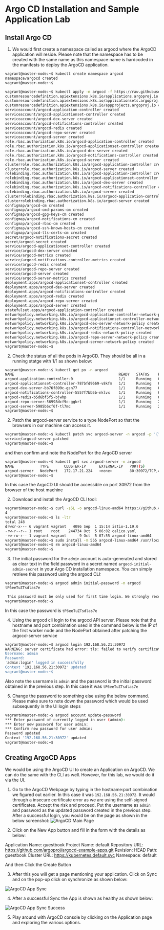 # Argo CD Installation and Sample Application Lab

## Install Argo CD

1. We would first create a namespace called as argocd where the ArgoCD application will reside. Please note that the namespace has to be created with the same name as this namespace name is hardcoded in the manifests to deploy the ArgoCD application.

```bash
vagrant@master-node:~$ kubectl create namespace argocd
namespace/argocd created
vagrant@master-node:~$
```

```bash
vagrant@master-node:~$ kubectl apply -n argocd -f https://raw.githubusercontent.com/argoproj/argo-cd/stable/manifests/install.yaml
customresourcedefinition.apiextensions.k8s.io/applications.argoproj.io created
customresourcedefinition.apiextensions.k8s.io/applicationsets.argoproj.io created
customresourcedefinition.apiextensions.k8s.io/appprojects.argoproj.io created
serviceaccount/argocd-application-controller created
serviceaccount/argocd-applicationset-controller created
serviceaccount/argocd-dex-server created
serviceaccount/argocd-notifications-controller created
serviceaccount/argocd-redis created
serviceaccount/argocd-repo-server created
serviceaccount/argocd-server created
role.rbac.authorization.k8s.io/argocd-application-controller created
role.rbac.authorization.k8s.io/argocd-applicationset-controller created
role.rbac.authorization.k8s.io/argocd-dex-server created
role.rbac.authorization.k8s.io/argocd-notifications-controller created
role.rbac.authorization.k8s.io/argocd-server created
clusterrole.rbac.authorization.k8s.io/argocd-application-controller created
clusterrole.rbac.authorization.k8s.io/argocd-server created
rolebinding.rbac.authorization.k8s.io/argocd-application-controller created
rolebinding.rbac.authorization.k8s.io/argocd-applicationset-controller created
rolebinding.rbac.authorization.k8s.io/argocd-dex-server created
rolebinding.rbac.authorization.k8s.io/argocd-notifications-controller created
rolebinding.rbac.authorization.k8s.io/argocd-server created
clusterrolebinding.rbac.authorization.k8s.io/argocd-application-controller created
clusterrolebinding.rbac.authorization.k8s.io/argocd-server created
configmap/argocd-cm created
configmap/argocd-cmd-params-cm created
configmap/argocd-gpg-keys-cm created
configmap/argocd-notifications-cm created
configmap/argocd-rbac-cm created
configmap/argocd-ssh-known-hosts-cm created
configmap/argocd-tls-certs-cm created
secret/argocd-notifications-secret created
secret/argocd-secret created
service/argocd-applicationset-controller created
service/argocd-dex-server created
service/argocd-metrics created
service/argocd-notifications-controller-metrics created
service/argocd-redis created
service/argocd-repo-server created
service/argocd-server created
service/argocd-server-metrics created
deployment.apps/argocd-applicationset-controller created
deployment.apps/argocd-dex-server created
deployment.apps/argocd-notifications-controller created
deployment.apps/argocd-redis created
deployment.apps/argocd-repo-server created
deployment.apps/argocd-server created
statefulset.apps/argocd-application-controller created
networkpolicy.networking.k8s.io/argocd-application-controller-network-policy created
networkpolicy.networking.k8s.io/argocd-applicationset-controller-network-policy created
networkpolicy.networking.k8s.io/argocd-dex-server-network-policy created
networkpolicy.networking.k8s.io/argocd-notifications-controller-network-policy created
networkpolicy.networking.k8s.io/argocd-redis-network-policy created
networkpolicy.networking.k8s.io/argocd-repo-server-network-policy created
networkpolicy.networking.k8s.io/argocd-server-network-policy created
vagrant@master-node:~$
```

2. Check the status of all the pods in ArgoCD. They should be all in a running statge with 1/1 as shown below:

```bash
vagrant@master-node:~$ kubectl get po -n argocd
NAME                                                READY   STATUS    RESTARTS        AGE
argocd-application-controller-0                     1/1     Running   0               8m2s
argocd-applicationset-controller-787bfd9669-v8kfm   1/1     Running   0               8m2s
argocd-dex-server-bb76f899c-gsn77                   1/1     Running   0               4m21s
argocd-notifications-controller-5557f7bb5b-nklvx    1/1     Running   0               8m2s
argocd-redis-b5d6bf5f5-bjwhp                        1/1     Running   0               8m2s
argocd-repo-server-56998dcf9c-ggkrl                 1/1     Running   2 (3m1s ago)    8m2s
argocd-server-5985b6cf6f-tl7mc                      1/1     Running   2 (3m30s ago)   8m2s
vagrant@master-node:~$
```

2. Patch the argocd-server service to a type NodePort so that the browsers in our machine can access it.

```bash
vagrant@master-node:~$ kubectl patch svc argocd-server -n argocd -p '{"spec": {"type": "NodePort"}}'
service/argocd-server patched
vagrant@master-node:~$
```
and then confirm and note the NodePort for the ArgoCD server
```bash
vagrant@master-node:~$ kubectl get svc argocd-server -n argocd
NAME            TYPE       CLUSTER-IP      EXTERNAL-IP   PORT(S)                      AGE
argocd-server   NodePort   172.17.21.224   <none>        80:30972/TCP,443:31991/TCP   11m
vagrant@master-node:~$
```
In this case the ArgoCD UI should be accessible on port 30972 from the browser of the host machine

2. Download and install the ArgoCD CLI tool:

```bash
vagrant@master-node:~$ curl -sSL -o argocd-linux-amd64 https://github.com/argoproj/argo-cd/releases/stable/download/argocd-linux-amd6
4
vagrant@master-node:~$ ls -ltr
total 248
drwxr-x--- 6 vagrant vagrant   4096 Sep  1 15:14 istio-1.19.0
-rw-r--r-- 1 root    root    244734 Oct  5 06:02 calico.yaml
-rw-rw-r-- 1 vagrant vagrant      9 Oct  5 07:55 argocd-linux-amd64
vagrant@master-node:~$ sudo install -m 555 argocd-linux-amd64 /usr/local/bin/argocd
vagrant@master-node:~$ rm argocd-linux-amd64
vagrant@master-node:~$
```

3. The initial password for the `admin` account is auto-generated and stored as clear text in the field password in a secret named `argocd-initial-admin-secret` in your Argo CD installation namespace. You can simply retrieve this password using the argocd CLI:

```bash
vagrant@master-node:~$ argocd admin initial-password -n argocd
tP6eeTuZTsdlas7e

 This password must be only used for first time login. We strongly recommend you update the password using `argocd account update-password`.
vagrant@master-node:~$
```

In this case the password is `tP6eeTuZTsdlas7e`

4. Using the argocd cli login to the argocd API server. Please note that the hostname and port combination used in the command below is the IP of the first worker node and the NodePort obtained after patching the argocd-server service

```bash
vagrant@master-node:~$ argocd login 192.168.56.21:30972
WARNING: server certificate had error: tls: failed to verify certificate: x509: cannot validate certificate for 192.168.56.21 because it doesn't contain any IP SANs. Proceed insecurely (y/n)? y
Username: admin
Password:
'admin:login' logged in successfully
Context '192.168.56.21:30972' updated
vagrant@master-node:~$
```

Also note the username is `admin` and the password is the initial password obtained in the previous step. In this case it was `tP6eeTuZTsdlas7e`

5. Change the password to something else using the below command. Please make sure to note down the password which would be used subsequently in the UI login steps

```bash
vagrant@master-node:~$ argocd account update-password
*** Enter password of currently logged in user (admin):
*** Enter new password for user admin:
*** Confirm new password for user admin:
Password updated
Context '192.168.56.21:30972' updated
vagrant@master-node:~$
```

## Creating ArgoCD Apps

We would be using the ArgoCD UI to create an Application on ArgoCD. We can do the same with the CLI as well. However, for this lab, we would do it via the UI.

1. Go to the ArgoCD Webpage by typing in the hostname:port combination we figured out earlier. In this case it was `192.168.56.21:30972`. It would through a insecure certificate error as we are using the self-signed certificates. Accept the risk and proceed. Put the username as `admin` and password as the updated password created in the previous step. After a successful login, you would be on the page as shown in the below screenshot:
![ArgoCD Main Page](./1-argo-cd-main-page.png)

2. Click on the New App button and fill in the form with the details as below:

Application Name: guestbook
Project Name: default
Repository URL: https://github.com/argoproj/argocd-example-apps.git
Revision: HEAD
Path: guestbook
Cluster URL: https://kubernetes.default.svc
Namespace: default

And then Click the Create Button

3. After this you will get a page mentioning your application. Click on Sync and on the pop-up click on synchronize as shown below:

![ArgoCD App Sync](./2-argo-cd-app-sync.png)

4. After a successful Sync the App is shown as healthy as shown below:

![ArgoCD App Sync Success](./3-argo-cd-app-sync-success.png)

5. Play around with ArgoCD console by clicking on the Application page and exploring the various options.